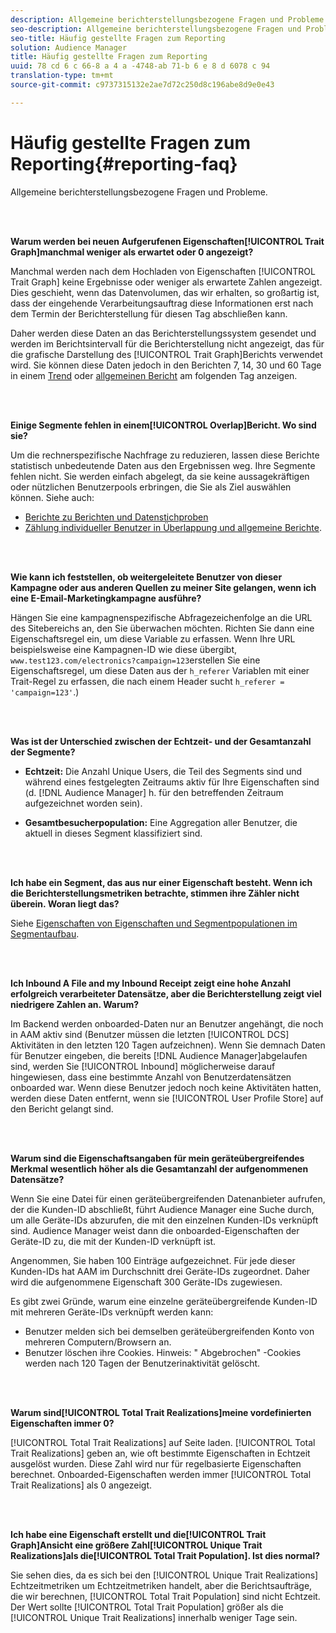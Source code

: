 ```yaml
---
description: Allgemeine berichterstellungsbezogene Fragen und Probleme.
seo-description: Allgemeine berichterstellungsbezogene Fragen und Probleme.
seo-title: Häufig gestellte Fragen zum Reporting
solution: Audience Manager
title: Häufig gestellte Fragen zum Reporting
uuid: 78 cd 6 c 66-8 a 4 a -4748-ab 71-b 6 e 8 d 6078 c 94
translation-type: tm+mt
source-git-commit: c9737315132e2ae7d72c250d8c196abe8d9e0e43

---
```



# Häufig gestellte Fragen zum Reporting{#reporting-faq}

Allgemeine berichterstellungsbezogene Fragen und Probleme.

<br> 

<!-- 

faq_reports.xml

 -->

**Warum werden bei neuen Aufgerufenen Eigenschaften[!UICONTROL Trait Graph]manchmal weniger als erwartet oder 0 angezeigt?**

Manchmal werden nach dem Hochladen von Eigenschaften [!UICONTROL Trait Graph] keine Ergebnisse oder weniger als erwartete Zahlen angezeigt. Dies geschieht, wenn das Datenvolumen, das wir erhalten, so großartig ist, dass der eingehende Verarbeitungsauftrag diese Informationen erst nach dem Termin der Berichterstellung für diesen Tag abschließen kann.

Daher werden diese Daten an das Berichterstellungssystem gesendet und werden im Berichtsintervall für die Berichterstellung nicht angezeigt, das für die grafische Darstellung des [!UICONTROL Trait Graph]Berichts verwendet wird. Sie können diese Daten jedoch in den Berichten 7, 14, 30 und 60 Tage in einem [Trend](../reporting/trend-reports.md#trend-report-overview) oder [allgemeinen Bericht](../reporting/general-reports.md#general-reports-overview) am folgenden Tag anzeigen.

<br> 

**Einige Segmente fehlen in einem[!UICONTROL Overlap]Bericht. Wo sind sie?**

Um die rechnerspezifische Nachfrage zu reduzieren, lassen diese Berichte statistisch unbedeutende Daten aus den Ergebnissen weg. Ihre Segmente fehlen nicht. Sie werden einfach abgelegt, da sie keine aussagekräftigen oder nützlichen Benutzerpools erbringen, die Sie als Ziel auswählen können. Siehe auch:

* [Berichte zu Berichten und Datenstichproben](../reporting/report-sampling.md)
* [Zählung individueller Benutzer in Überlappung und allgemeine Berichte](../reporting/unique-user-counts.md).

<br> 

**Wie kann ich feststellen, ob weitergeleitete Benutzer von dieser Kampagne oder aus anderen Quellen zu meiner Site gelangen, wenn ich eine E-Email-Marketingkampagne ausführe?**

Hängen Sie eine kampagnenspezifische Abfragezeichenfolge an die URL des Sitebereichs an, den Sie überwachen möchten. Richten Sie dann eine Eigenschaftsregel ein, um diese Variable zu erfassen. Wenn Ihre URL beispielsweise eine Kampagnen-ID wie diese übergibt, `www.test123.com/electronics?campaign=123`erstellen Sie eine Eigenschaftsregel, um diese Daten aus der `h_referer` Variablen mit einer Trait-Regel zu erfassen, die nach einem Header sucht `h_referer = 'campaign=123'`.)

<br> 

**Was ist der Unterschied zwischen der Echtzeit- und der Gesamtanzahl der Segmente?**

* **Echtzeit:** Die Anzahl Unique Users, die Teil des Segments sind und während eines festgelegten Zeitraums aktiv für Ihre Eigenschaften sind (d. [!DNL Audience Manager] h. für den betreffenden Zeitraum aufgezeichnet worden sein).

* **Gesamtbesucherpopulation:** Eine Aggregation aller Benutzer, die aktuell in dieses Segment klassifiziert sind.

<!-- 

<p> <b>Why is data available for total fires for traits but not segments?</b> </p> 
<p>Total fires correspond to page loads. Total trait fires provide the number of times that specific trait has fired. This number will always be equal to, or greater than, your unique user count. By contrast, segments are audience profiles that represent groups of users. Segments don't correlate to page loads or views because they're tied to logic that classifies users based on rules, not individual traits. </p>

 -->

<br> 

**Ich habe ein Segment, das aus nur einer Eigenschaft besteht. Wenn ich die Berichterstellungsmetriken betrachte, stimmen ihre Zähler nicht überein. Woran liegt das?**

Siehe [Eigenschaften von Eigenschaften und Segmentpopulationen im Segmentaufbau](../features/segments/segment-builder-data.md).

<br> 

<!-- 

<p> <b>Why would there be a difference between real-time segment population and the unique values?</b> </p> 
<p>Audience Manager uses different methodologies to count traits and segments. </p> 
<p>For traits, the uniques metric represents receipt of data collection. Every time a visitor realizes a particular trait, either in real-time via the DCS, or offline via Inbound, the uniques for that trait goes up by 1. </p> 
<p>For example, a trait uniques of 2,340 over the range of seven days means that 2,340 unique visitors realized that trait over the last seven days. </p> 
<p>Segments are counted differently because their primary purpose is to help you understand your audience better. Every time Audience Manager sees a visitor in real-time who is a member of a given segment, even if that segment isn’t being newly realized or re-realized on a request, the uniques for that segment goes up by 1. </p> 
<p>For example, a segment uniques of 5,000 over the range of seven days means that Audience Manager saw 5,000 unique users in real-time data-collection events over the last seven days who were members of that segment at the time that Audience Manager saw them, regardless of whether that was a new membership or a pre-existing one. </p>

 -->

**Ich Inbound A File and my Inbound Receipt zeigt eine hohe Anzahl erfolgreich verarbeiteter Datensätze, aber die Berichterstellung zeigt viel niedrigere Zahlen an. Warum?**

Im Backend werden onboarded-Daten nur an Benutzer angehängt, die noch in AAM aktiv sind (Benutzer müssen die letzten [!UICONTROL DCS] Aktivitäten in den letzten 120 Tagen aufzeichnen). Wenn Sie demnach Daten für Benutzer eingeben, die bereits [!DNL Audience Manager]abgelaufen sind, werden Sie [!UICONTROL Inbound] möglicherweise darauf hingewiesen, dass eine bestimmte Anzahl von Benutzerdatensätzen onboarded war. Wenn diese Benutzer jedoch noch keine Aktivitäten hatten, werden diese Daten entfernt, wenn sie [!UICONTROL User Profile Store] auf den Bericht gelangt sind.

<br> 

**Warum sind die Eigenschaftsangaben für mein geräteübergreifendes Merkmal wesentlich höher als die Gesamtanzahl der aufgenommenen Datensätze?**

Wenn Sie eine Datei für einen geräteübergreifenden Datenanbieter aufrufen, der die Kunden-ID abschließt, führt Audience Manager eine Suche durch, um alle Geräte-IDs abzurufen, die mit den einzelnen Kunden-IDs verknüpft sind. Audience Manager weist dann die onboarded-Eigenschaften der Geräte-ID zu, die mit der Kunden-ID verknüpft ist.

Angenommen, Sie haben 100 Einträge aufgezeichnet. Für jede dieser Kunden-IDs hat AAM im Durchschnitt drei Geräte-IDs zugeordnet. Daher wird die aufgenommene Eigenschaft 300 Geräte-IDs zugewiesen.

Es gibt zwei Gründe, warum eine einzelne geräteübergreifende Kunden-ID mit mehreren Geräte-IDs verknüpft werden kann:

* Benutzer melden sich bei demselben geräteübergreifenden Konto von mehreren Computern/Browsern an.
* Benutzer löschen ihre Cookies. Hinweis: &quot; Abgebrochen&quot; -Cookies werden nach 120 Tagen der Benutzerinaktivität gelöscht.

<br> 

**Warum sind[!UICONTROL Total Trait Realizations]meine vordefinierten Eigenschaften immer 0?**

[!UICONTROL Total Trait Realizations] auf Seite laden. [!UICONTROL Total Trait Realizations] geben an, wie oft bestimmte Eigenschaften in Echtzeit ausgelöst wurden. Diese Zahl wird nur für regelbasierte Eigenschaften berechnet. Onboarded-Eigenschaften werden immer [!UICONTROL Total Trait Realizations] als 0 angezeigt.

<br> 

**Ich habe eine Eigenschaft erstellt und die[!UICONTROL Trait Graph]Ansicht eine größere Zahl[!UICONTROL Unique Trait Realizations]als die[!UICONTROL Total Trait Population]. Ist dies normal?**

Sie sehen dies, da es sich bei den [!UICONTROL Unique Trait Realizations] Echtzeitmetriken um Echtzeitmetriken handelt, aber die Berichtsaufträge, die wir berechnen, [!UICONTROL Total Trait Population] sind nicht Echtzeit. Der Wert sollte [!UICONTROL Total Trait Population] größer als die [!UICONTROL Unique Trait Realizations] innerhalb weniger Tage sein.
